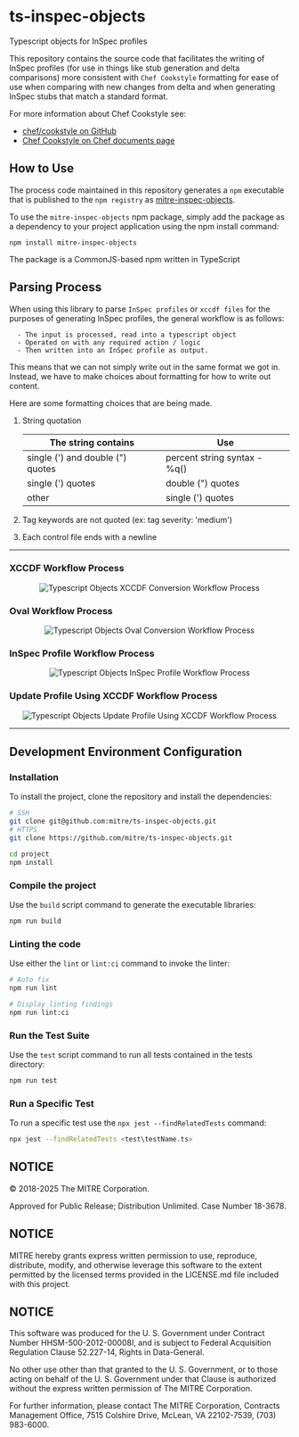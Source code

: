 # ts-inspec-objects
Typescript objects for InSpec profiles

This repository contains the source code that facilitates the writing of InSpec profiles (for use in things like stub generation and delta comparisons) more consistent with `Chef Cookstyle` formatting for ease of use when comparing with new changes from delta and when generating InSpec stubs that match a standard format. 

For more information about Chef Cookstyle see: 
 - [chef/cookstyle on GitHub](https://github.com/chef/cookstyle)
 - [Chef Cookstyle on Chef documents page](https://docs.chef.io/workstation/cookstyle/)

## How to Use
The process code maintained in this repository generates a `npm` executable that is published to the `npm registry` as [mitre-inspec-objects](https://www.npmjs.com/package/@mitre/inspec-objects).

To use the `mitre-inspec-objects` npm package, simply add the package as a dependency to your project application using the npm install command:
```
npm install mitre-inspec-objects
```
The package is a CommonJS-based npm written in TypeScript 

## Parsing Process

When using this library to parse `InSpec profiles` or `xccdf files` for the purposes of generating InSpec profiles, the general workflow is as follows:
```
  - The input is processed, read into a typescript object
  - Operated on with any required action / logic
  - Then written into an InSpec profile as output. 
```
This means that we can not simply write out in the same format we got in. Instead, we have to make choices about formatting for how to write out content.

Here are some formatting choices that are being made.

1. String quotation

      | The string contains | Use	|
      |--------	|--------------------	|
      | single (') and double (") quotes| percent string syntax - %q() |
      | single (') quotes | double (") quotes |
      | other | single (') quotes	|

2. Tag keywords are not quoted (ex: tag severity: 'medium')
3. Each control file ends with a newline

---
### XCCDF Workflow Process
<div align="center">
  <img src="images/ts-inspec-objects-xccdf-workflow-process.png" alt="Typescript Objects XCCDF Conversion Workflow Process" title="Typescript Objects XCCDF Conversion Workflow Process">
</div>

### Oval Workflow Process
<div align="center">
  <img src="images/ts-inspec-objects-oval-workflow-process.png" alt="Typescript Objects Oval Conversion Workflow Process" title="Typescript Objects Oval Conversion Workflow Process">
</div>

### InSpec Profile Workflow Process
<div align="center">
  <img src="images/ts-inspec-objects-inspec-profile-workflow-process.png" alt="Typescript Objects InSpec Profile Workflow Process" title="Typescript Objects InSpec Profile Workflow Process">
</div>

### Update Profile Using XCCDF Workflow Process
<div align="center">
  <img src="images/ts-inspec-objects-updateProfileUsingXccdf-workflow.png" alt="Typescript Objects Update Profile Using XCCDF Workflow Process" title="Typescript Objects Update Profile Using XCCDF Workflow Process">
</div>

---
## Development Environment Configuration
### Installation
To install the project, clone the repository and install the dependencies:
```bash
# SSH
git clone git@github.com:mitre/ts-inspec-objects.git 
# HTTPS
git clone https://github.com/mitre/ts-inspec-objects.git

cd project
npm install
```

### Compile the project
Use the `build` script command to generate the executable libraries:
```bash
npm run build
```

### Linting the code
Use either the `lint` or `lint:ci` command to invoke the linter:
```bash
# Auto fix
npm run lint

# Display linting findings
npm run lint:ci
```

### Run the Test Suite
Use the `test` script command to run all tests contained in the tests directory:

```bash
npm run test
```

### Run a Specific Test
To run a specific test use the `npx jest --findRelatedTests` command:
```bash
npx jest --findRelatedTests <test\testName.ts>
```
## NOTICE

© 2018-2025 The MITRE Corporation.

Approved for Public Release; Distribution Unlimited. Case Number 18-3678.

## NOTICE

MITRE hereby grants express written permission to use, reproduce, distribute, modify, and otherwise leverage this software to the extent permitted by the licensed terms provided in the LICENSE.md file included with this project.

## NOTICE

This software was produced for the U. S. Government under Contract Number HHSM-500-2012-00008I, and is subject to Federal Acquisition Regulation Clause 52.227-14, Rights in Data-General.

No other use other than that granted to the U. S. Government, or to those acting on behalf of the U. S. Government under that Clause is authorized without the express written permission of The MITRE Corporation.

For further information, please contact The MITRE Corporation, Contracts Management Office, 7515 Colshire Drive, McLean, VA 22102-7539, (703) 983-6000.
